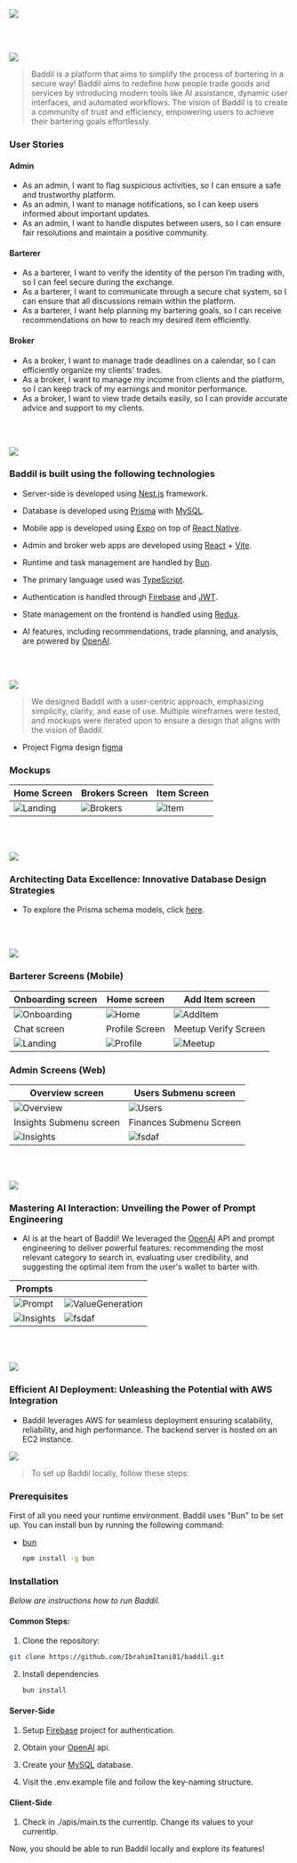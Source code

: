 <img src="./readme/titles/title1.svg"/>

<br><br>

<!-- project philosophy -->
<img src="./readme/titles/title2.svg"/>

> Baddil is a platform that aims to simplify the process of bartering in a secure way!
> Baddil aims to redefine how people trade goods and services by introducing modern tools like AI assistance, dynamic user interfaces, and automated workflows.
> The vision of Baddil is to create a community of trust and efficiency, empowering users to achieve their bartering goals effortlessly.

### User Stories

#### Admin

- As an admin, I want to flag suspicious activities, so I can ensure a safe and trustworthy platform.
- As an admin, I want to manage notifications, so I can keep users informed about important updates.
- As an admin, I want to handle disputes between users, so I can ensure fair resolutions and maintain a positive community.

#### Barterer

- As a barterer, I want to verify the identity of the person I’m trading with, so I can feel secure during the exchange.
- As a barterer, I want to communicate through a secure chat system, so I can ensure that all discussions remain within the platform.
- As a barterer, I want help planning my bartering goals, so I can receive recommendations on how to reach my desired item efficiently.

#### Broker

- As a broker, I want to manage trade deadlines on a calendar, so I can efficiently organize my clients' trades.
- As a broker, I want to manage my income from clients and the platform, so I can keep track of my earnings and monitor performance.
- As a broker, I want to view trade details easily, so I can provide accurate advice and support to my clients.

<br><br>

<!-- Tech stack -->
<img src="./readme/titles/title3.svg"/>

### Baddil is built using the following technologies

- Server-side is developed using [Nest.js](https://nestjs.com/) framework.

- Database is developed using [Prisma](https://www.prisma.io/) with [MySQL](https://www.mysql.com/products/workbench/).

- Mobile app is developed using [Expo](https://expo.dev/) on top of [React Native](https://reactnative.dev/).

- Admin and broker web apps are developed using [React](https://react.dev/) + [Vite](https://vite.dev/).

- Runtime and task management are handled by [Bun](https://bun.sh/).

- The primary language used was [TypeScript](https://www.typescriptlang.org/).

- Authentication is handled through [Firebase](https://firebase.google.com/) and [JWT](https://jwt.io/).

- State management on the frontend is handled using [Redux](https://redux.js.org/).

- AI features, including recommendations, trade planning, and analysis, are powered by [OpenAI](https://openai.com/).

<br><br>

<!-- UI UX -->
<img src="./readme/titles/title4.svg"/>

> We designed Baddil with a user-centric approach, emphasizing simplicity, clarity, and ease of use. Multiple wireframes were tested, and mockups were iterated upon to ensure a design that aligns with the vision of Baddil.

- Project Figma design [figma](https://www.figma.com/design/mQS7bXZeXgdcuBRzxnVaNN/Badd%C4%ADl-Project?m=auto&t=i0kwRwvZMlqeEVbU-1)

### Mockups

| Home Screen                                      | Brokers Screen                                  | Item Screen                                   |
| ------------------------------------------------ | ----------------------------------------------- | --------------------------------------------- |
| ![Landing](./readme/mockups/mobile/homePage.png) | ![Brokers](./readme/mockups/mobile/brokers.png) | ![Item](./readme/mockups/mobile/itemPage.png) |

<br><br>

<!-- Database Design -->
<img src="./readme/titles/title5.svg"/>

### Architecting Data Excellence: Innovative Database Design Strategies

- To explore the Prisma schema models, click [here]("./readme/schema").

<br><br>

<!-- Implementation -->
<img src="./readme/titles/title6.svg"/>

### Barterer Screens (Mobile)

| Onboarding screen                                    | Home screen                                    | Add Item screen                                    |
| ---------------------------------------------------- | ---------------------------------------------- | -------------------------------------------------- |
| ![Onboarding](/readme/screens/mobile/onBoarding.gif) | ![Home](/readme/screens/mobile/home.gif)       | ![AddItem](/readme/screens/mobile/addItem.gif)     |
| Chat screen                                          | Profile Screen                                 | Meetup Verify Screen                               |
| ![Landing](/readme/screens/mobile/chat.gif)          | ![Profile](/readme/screens/mobile/profile.gif) | ![Meetup](/readme/screens/mobile/meetupVerify.gif) |

### Admin Screens (Web)

| Overview screen                                  | Users Submenu screen                          |
| ------------------------------------------------ | --------------------------------------------- |
| ![Overview](./readme/screens/admin/overview.gif) | ![Users](./readme/screens/admin/users.gif)    |
| Insights Submenu screen                          | Finances Submenu Screen                       |
| ![Insights](./readme/screens/admin/insights.gif) | ![fsdaf](./readme/screens/admin/finances.gif) |

<br><br>

<!-- Prompt Engineering -->
<img src="./readme/titles/title7.svg"/>

### Mastering AI Interaction: Unveiling the Power of Prompt Engineering

- AI is at the heart of Baddil! We leveraged the [OpenAI](https://openai.com/index/openai-api/) API and prompt engineering to deliver powerful features: recommending the most relevant category to search in, evaluating user credibility, and suggesting the optimal item from the user's wallet to barter with.

| Prompts                                         |                                                          |
| ----------------------------------------------- | -------------------------------------------------------- |
| ![Prompt](./readme/prompts/systemPrompt.png)    | ![ValueGeneration](./readme/prompts/valueGeneration.png) |
| ![Insights](./readme/prompts/openAiPayload.png) | ![fsdaf](./readme/prompts/barterRecommendations.png)     |

<br><br>

 <!-- AWS Deployment -->
<img src="./readme/titles/title8.svg"/>

### Efficient AI Deployment: Unleashing the Potential with AWS Integration

- Baddil leverages AWS for seamless deployment ensuring scalability, reliability, and high performance. The backend server is hosted on an EC2 instance.
<!-- TODO: add the point of postman documentation and screenshot of postman api in action  -->
<!-- How to run -->
<img src="./readme/titles/title10.svg"/>

> To set up Baddil locally, follow these steps:

### Prerequisites

First of all you need your runtime environment. Baddil uses "Bun" to be set up. You can install bun by running the following command:

- [bun](https://bun.sh/docs/installation)

  ```sh
  npm install -g bun
  ```

### Installation

_Below are instructions how to run Baddil._

#### Common Steps:

1. Clone the repository:

```sh
git clone https://github.com/IbrahimItani01/baddil.git
```

2. Install dependencies

   ```sh
   bun install
   ```

#### Server-Side

1. Setup [Firebase]("https://firebase.google.com/") project for authentication.

2. Obtain your [OpenAI]("https://openai.com/index/openai-api/") api.

3. Create your [MySQL]("https://www.mysql.com/products/workbench/") database.

4. Visit the .env.example file and follow the key-naming structure.

#### Client-Side

1. Check in ./apis/main.ts the currentIp. Change its values to your currentIp.

Now, you should be able to run Baddil locally and explore its features!

